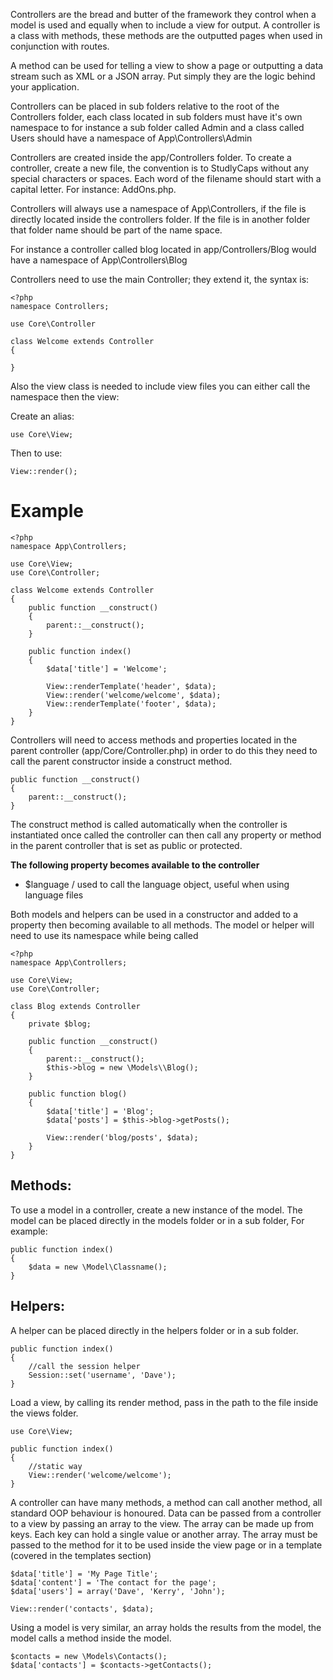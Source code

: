 Controllers are the bread and butter of the framework they control when a model is used and equally when to include a view for output. A controller is a class with methods, these methods are the outputted pages when used in conjunction with routes.

A method can be used for telling a view to show a page or outputting a data stream such as XML or a JSON array.  Put simply they are the logic behind your application.

Controllers can be placed in sub folders relative to the root of the Controllers folder, each class located in sub folders must have it's own namespace to for instance a sub folder called Admin and a class called Users should have a namespace of App\Controllers\Admin 

Controllers are created inside the app/Controllers folder. To create a controller, create a new file, the convention is to StudlyCaps without any special characters or spaces. Each word of the filename should start with a capital letter. For instance: AddOns.php.

Controllers will always use a namespace of App\Controllers, if the file is directly located inside the controllers folder. If the file is in another folder that folder name should be part of the name space.

For instance a controller called blog located in app/Controllers/Blog would have a namespace of App\Controllers\Blog</p>

Controllers need to use the main Controller; they extend it, the syntax is:

````
<?php 
namespace Controllers;

use Core\Controller

class Welcome extends Controller 
{

}
````

Also the view class is needed to include view files you can either call the namespace then the view:

Create an alias:

````
use Core\View;
````

Then to use:

````
View::render();
````

# Example 

````
<?php 
namespace App\Controllers;

use Core\View;
use Core\Controller;

class Welcome extends Controller
{
    public function __construct()
    {
        parent::__construct();
    }

    public function index()
    {   
        $data['title'] = 'Welcome';

        View::renderTemplate('header', $data);
        View::render('welcome/welcome', $data);
        View::renderTemplate('footer', $data);
    }
}
````

Controllers will need to access methods and properties located in the parent controller (app/Core/Controller.php) in order to do this they need to call the parent constructor inside a construct method.

````
public function __construct()
{
    parent::__construct();
}
````

The construct method is called automatically when the controller is instantiated once called the controller can then call any property or method in the parent controller that is set as public or protected.

**The following property becomes available to the controller**

- $language / used to call the language object, useful when using language files

Both models and helpers can be used in a constructor and added to a property then becoming available to all methods. The model or helper will need to use its namespace while being called

````
<?php 
namespace App\Controllers;

use Core\View;
use Core\Controller;

class Blog extends Controller 
{
    private $blog;

    public function __construct()
    {
        parent::__construct();
        $this->blog = new \Models\\Blog();
    }

    public function blog()
    {
        $data['title'] = 'Blog';
        $data['posts'] = $this->blog->getPosts();

        View::render('blog/posts', $data);
    }
}
````

## Methods:

To use a model in a controller, create a new instance of the model. The model can be placed directly in the models folder or in a sub folder, For example: 

````
public function index()
{
    $data = new \Model\Classname();
}
````

## Helpers:

A helper can be placed directly in the helpers folder or in a sub folder.

````
public function index()
{
    //call the session helper
    Session::set('username', 'Dave');
}
````

Load a view, by calling its render method, pass in the path to the file inside the views folder. 

````
use Core\View;

public function index()
{
    //static way
    View::render('welcome/welcome');
}
````

A controller can have many methods, a method can call another method, all standard OOP behaviour is honoured.
Data can be passed from a controller to a view by passing an array to the view.
The array can be made up from keys. Each key can hold a single value or another array.
The array must be passed to the method for it to be used inside the view page or in a template (covered in the templates section)

````
$data['title'] = 'My Page Title';
$data['content'] = 'The contact for the page';
$data['users'] = array('Dave', 'Kerry', 'John');

View::render('contacts', $data);
````

Using a model is very similar, an array holds the results from the model, the model calls a method inside the model.

````
$contacts = new \Models\Contacts();
$data['contacts'] = $contacts->getContacts();
````
